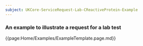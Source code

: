 ```yaml
---
subject: UKCore-ServiceRequest-Lab-CReactiveProtein-Example
---
```

### An example to illustrate a request for a lab test

{{page:Home/Examples/ExampleTemplate.page.md}}